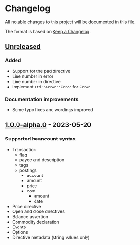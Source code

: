 # Changelog

All notable changes to this project will be documented in this file.

The format is based on [Keep a Changelog](https://keepachangelog.com/en/1.0.0/).


## [Unreleased]

### Added

* Support for the pad directive
* Line number in error
* Line number in directive
* implement `std::error::Error` for `Error`


### Documentation improvements

* Some typo fixes and wordings improved


## [1.0.0-alpha.0] - 2023-05-20

### Supported beancount syntax

* Transaction
  * flag
  * payee and description
  * tags
  * postings
    * account
    * amount
    * price
    * cost
      * amount
      * date
* Price directive
* Open and close directives
* Balance assertion
* Commodity declaration
* Events
* Options
* Directive metadata (string values only)

[Unreleased]: https://github.com/jcornaz/beancount_parser_2/compare/v1.0.0-alpha.0...HEAD
[1.0.0-alpha.0]: https://github.com/jcornaz/beancount_parser_2/compare/...v1.0.0-alpha.0

